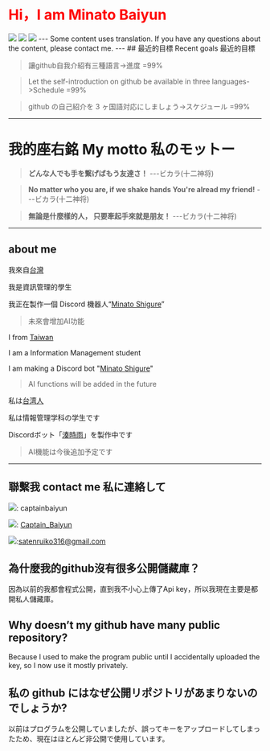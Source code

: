 <h1 style="color:red;"> Hi，I am Minato Baiyun </h1>


<img src="https://skillicons.dev/icons?i=discord,twitter,vscode,postman,github,git,sqlite,selenium,wordpress" />
<img src="https://skillicons.dev/icons?i=py,nodejs,md,html,js,css,c,java,discordjs" />
<img src="https://skillicons.dev/icons?i=cpp" />
---
Some content uses translation. If you have any questions about the content, please contact me.
---
## 最近的目標 Recent goals 最近的目標

>讓github自我介紹有三種語言->進度 =99%

>Let the self-introduction on github be available in three languages->Schedule =99%

>github の自己紹介を 3 ヶ国語対応にしましょう->スケジュール =99%

>
>


---
# 我的座右銘 My motto 私のモットー

> **どんな人でも手を繋げばもう友達さ！** ---ビカラ(十二神将)

> **No matter who you are, if we shake hands You're alread my friend!** ---ビカラ(十二神将)

> **無論是什麼樣的人， 只要牽起手來就是朋友！** ---ビカラ(十二神将)


---
## about me

我來自[台灣](https://en.wikipedia.org/wiki/Geography_of_Taiwan)

我是資訊管理的學生

我正在製作一個 Discord 機器人“[Minato Shigure](<https://www.patreon.com/posts/huan-ying-yao-yu-108584945>)”
> 未來會增加AI功能

I from [Taiwan](https://en.wikipedia.org/wiki/Geography_of_Taiwan)

I am a Information Management student

I am making a Discord bot "[Minato Shigure](<https://www.patreon.com/posts/huan-ying-yao-yu-108584945>)"
> AI functions will be added in the future

私は[台湾人](https://en.wikipedia.org/wiki/Geography_of_Taiwan)

私は情報管理学科の学生です

Discordボット「[湊時雨](<https://www.patreon.com/posts/huan-ying-yao-yu-108584945>)」を製作中です
> AI機能は今後追加予定です

<!--You can contact me for English to traditional Chinese translations if needed-->

---
## 聯繫我 contact me 私に連絡して

<img src="https://img.shields.io/badge/Discord-5865F2?style=for-the-badge&logo=discord&logoColor=white">: captainbaiyun

<img src="https://img.shields.io/badge/Twitter-1DA1F2?style=for-the-badge&logo=twitter&logoColor=white">: [Captain_Baiyun](https://twitter.com/Captain_Baiyun)

<img src="https://img.shields.io/badge/Gmail-D14836?style=for-the-badge&logo=gmail&logoColor=white">:satenruiko316@gmail.com
<!--
<div align="center">
  <img src="https://api.githubtrends.io/user/svg/alicezuber/langs?time_range=one_year&include_private=True&theme=bright_lights">
</div>
-->
<!--
## 鄭風 子衿

> 青青子衿，悠悠我心。縱我不往，子寧不嗣音？
> 
> 青青子佩，悠悠我思。縱我不往，子寧不來？
> 
> 挑兮達兮，在城闕兮。一日不見，如三月兮！
-->
## 為什麼我的github沒有很多公開儲藏庫？

因為以前的我都會程式公開，直到我不小心上傳了Api key，所以我現在主要是都開私人儲藏庫。

## Why doesn’t my github have many public repository?

Because I used to make the program public until I accidentally uploaded the key, so I now use it mostly privately.

## 私の github にはなぜ公開リポジトリがあまりないのでしょうか?

以前はプログラムを公開していましたが、誤ってキーをアップロードしてしまったため、現在はほとんど非公開で使用しています。


